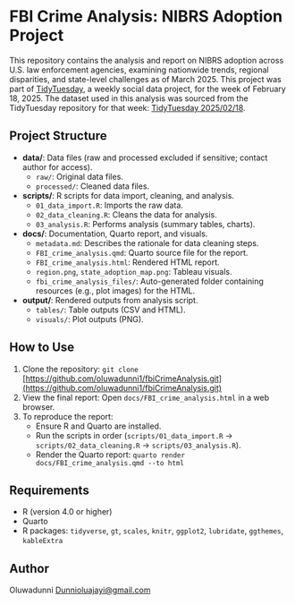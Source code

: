 # FBI Crime Analysis: NIBRS Adoption Project

This repository contains the analysis and report on NIBRS adoption across U.S. law enforcement agencies, examining nationwide trends, regional disparities, and state-level challenges as of March 2025. This project was part of [TidyTuesday](https://github.com/rfordatascience/tidytuesday), a weekly social data project, for the week of February 18, 2025. The dataset used in this analysis was sourced from the TidyTuesday repository for that week: [TidyTuesday 2025/02/18](https://github.com/rfordatascience/tidytuesday/tree/master/data/2025/2025-02-18).

## Project Structure

-   **data/**: Data files (raw and processed excluded if sensitive; contact author for access).
    -   `raw/`: Original data files.
    -   `processed/`: Cleaned data files.
-   **scripts/**: R scripts for data import, cleaning, and analysis.
    -   `01_data_import.R`: Imports the raw data.
    -   `02_data_cleaning.R`: Cleans the data for analysis.
    -   `03_analysis.R`: Performs analysis (summary tables, charts).
-   **docs/**: Documentation, Quarto report, and visuals.
    -   `metadata.md`: Describes the rationale for data cleaning steps.
    -   `FBI_crime_analysis.qmd`: Quarto source file for the report.
    -   `FBI_crime_analysis.html`: Rendered HTML report.
    -   `region.png`, `state_adoption_map.png`: Tableau visuals.
    -   `fbi_crime_analysis_files/`: Auto-generated folder containing resources (e.g., plot images) for the HTML.
-   **output/**: Rendered outputs from analysis script.
    -   `tables/`: Table outputs (CSV and HTML).
    -   `visuals/`: Plot outputs (PNG).

## How to Use

1.  Clone the repository:  `git clone`  [https://github.com/oluwadunni1/fbiCrimeAnalysis.git](https://github.com/oluwadunni1/fbiCrimeAnalysis.git)
2.  View the final report: Open `docs/FBI_crime_analysis.html` in a web browser.
3.  To reproduce the report:
    -   Ensure R and Quarto are installed.
    -   Run the scripts in order (`scripts/01_data_import.R` → `scripts/02_data_cleaning.R` → `scripts/03_analysis.R`).
    -   Render the Quarto report: `quarto render docs/FBI_crime_analysis.qmd --to html`

## Requirements

-   R (version 4.0 or higher)
-   Quarto
-   R packages: `tidyverse`, `gt`, `scales`, `knitr`, `ggplot2`, `lubridate`, `ggthemes`, `kableExtra`

## Author

Oluwadunni    Dunnioluajayi@gmail.com
